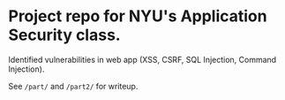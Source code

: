 # Project repo for NYU's Application Security class.

Identified vulnerabilities in web app (XSS, CSRF, SQL Injection, Command Injection).

See `/part/` and `/part2/` for writeup.